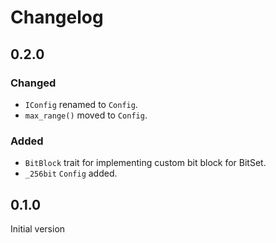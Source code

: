 # Changelog

## 0.2.0
### Changed
- `IConfig` renamed to `Config`.
- `max_range()` moved to `Config`.

### Added
- `BitBlock` trait for implementing custom bit block for BitSet.
- `_256bit` `Config` added.

## 0.1.0

Initial version